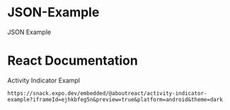 # JSON-Example
JSON Example

# React Documentation

Activity Indicator Exampl
```
https://snack.expo.dev/embedded/@aboutreact/activity-indicator-example?iframeId=ejhkbfeg5n&preview=true&platform=android&theme=dark
```
